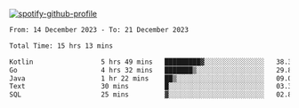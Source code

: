[![spotify-github-profile](https://spotify-github-profile.vercel.app/api/view?uid=313pysyt3uxkjdidtiuvzf7nrnnu&cover_image=true&theme=natemoo-re&show_offline=false&background_color=121212&interchange=false&bar_color=53b14f&bar_color_cover=false)](https://spotify-github-profile.vercel.app/api/view?uid=313pysyt3uxkjdidtiuvzf7nrnnu&redirect=true)

<!--START_SECTION:waka-->

```txt
From: 14 December 2023 - To: 21 December 2023

Total Time: 15 hrs 13 mins

Kotlin                 5 hrs 49 mins   █████████▓░░░░░░░░░░░░░░░   38.31 %
Go                     4 hrs 32 mins   ███████▒░░░░░░░░░░░░░░░░░   29.88 %
Java                   1 hr 22 mins    ██▒░░░░░░░░░░░░░░░░░░░░░░   09.08 %
Text                   30 mins         █░░░░░░░░░░░░░░░░░░░░░░░░   03.37 %
SQL                    25 mins         ▓░░░░░░░░░░░░░░░░░░░░░░░░   02.81 %
```

<!--END_SECTION:waka-->